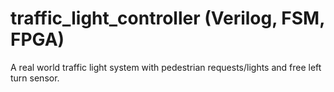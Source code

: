 # traffic_light_controller (Verilog, FSM, FPGA)
A real world traffic light system with pedestrian requests/lights and free left turn sensor.

